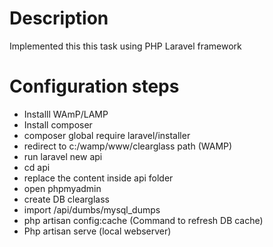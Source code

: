 # Description
Implemented this this task using PHP Laravel framework

# Configuration steps

- Installl WAmP/LAMP
- Install composer
- composer global require laravel/installer
- redirect to c:/wamp/www/clearglass path (WAMP)
- run laravel new api
- cd api
- replace the content inside api folder
- open phpmyadmin 
- create DB clearglass
- import /api/dumbs/mysql_dumps
- php artisan config:cache (Command to refresh DB cache)
- Php artisan serve (local webserver)


